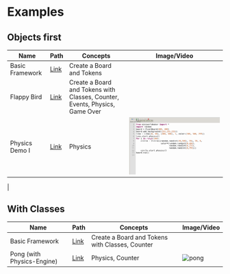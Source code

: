 Examples
=========

## Objects first

| Name | Path | Concepts | Image/Video |
| ---- | ---- | -------- | ----------- |
| Basic Framework    | [Link](https://codeberg.org/a_siebel/miniworldmaker/src/branch/main/examples/basics/basicframework_objects.py)    |  Create a Board and Tokens      | |
| Flappy Bird    | [Link](https://codeberg.org/a_siebel/miniworldmaker/src/branch/main/examples/games/flappy/flappy_objects_based.py)    |  Create a Board and Tokens with Classes, Counter, Events, Physics, Game Over      | |
| Physics Demo I   | [Link](https://codeberg.org/a_siebel/miniworldmaker/src/branch/main/examples/processing/physics_simulation.py)    | Physics      |  ![physics](_images/physics.gif)|
|

## With Classes


| Name | Path | Concepts | Image/Video |
| ---- | ---- | -------- | ----------- |
| Basic Framework    | [Link](https://codeberg.org/a_siebel/miniworldmaker/src/branch/main/examples/basics/basicframework_classes.py)    |  Create a Board and Tokens with Classes, Counter      | | 
| Pong (with Physics-Engine)  | [Link](https://codeberg.org/a_siebel/miniworldmaker/src/branch/main/examples/games/pong/pong.py)    |  Physics, Counter      | ![pong](_images/ping.png)|